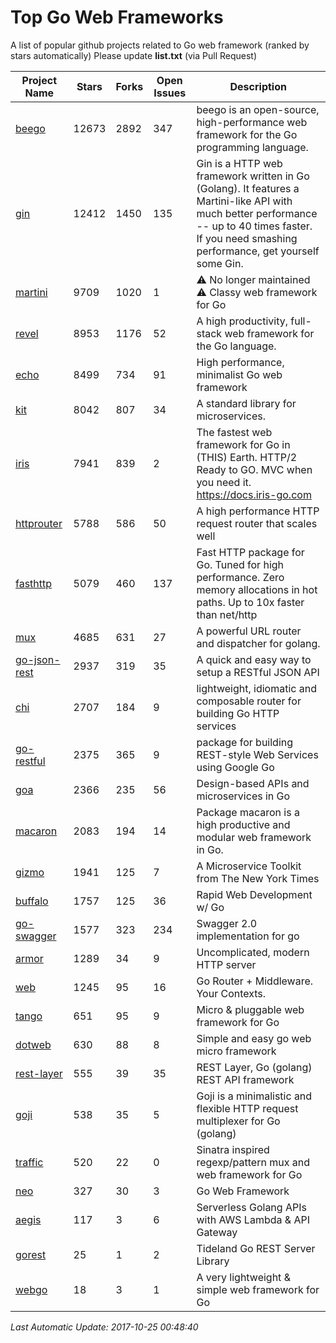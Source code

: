 # Top Go Web Frameworks
A list of popular github projects related to Go web framework (ranked by stars automatically)
Please update **list.txt** (via Pull Request)

| Project Name | Stars | Forks | Open Issues | Description |
| ------------ | ----- | ----- | ----------- | ----------- |
| [beego](https://github.com/astaxie/beego) | 12673 | 2892 | 347 | beego is an open-source, high-performance web framework for the Go programming language. |
| [gin](https://github.com/gin-gonic/gin) | 12412 | 1450 | 135 | Gin is a HTTP web framework written in Go (Golang). It features a Martini-like API with much better performance -- up to 40 times faster. If you need smashing performance, get yourself some Gin. |
| [martini](https://github.com/go-martini/martini) | 9709 | 1020 | 1 | ⚠️ No longer maintained ⚠️  Classy web framework for Go |
| [revel](https://github.com/revel/revel) | 8953 | 1176 | 52 | A high productivity, full-stack web framework for the Go language. |
| [echo](https://github.com/labstack/echo) | 8499 | 734 | 91 | High performance, minimalist Go web framework |
| [kit](https://github.com/go-kit/kit) | 8042 | 807 | 34 | A standard library for microservices. |
| [iris](https://github.com/kataras/iris) | 7941 | 839 | 2 | The fastest web framework for Go in (THIS) Earth. HTTP/2 Ready to GO. MVC when you need it. https://docs.iris-go.com |
| [httprouter](https://github.com/julienschmidt/httprouter) | 5788 | 586 | 50 | A high performance HTTP request router that scales well |
| [fasthttp](https://github.com/valyala/fasthttp) | 5079 | 460 | 137 | Fast HTTP package for Go. Tuned for high performance. Zero memory allocations in hot paths. Up to 10x faster than net/http |
| [mux](https://github.com/gorilla/mux) | 4685 | 631 | 27 | A powerful URL router and dispatcher for golang. |
| [go-json-rest](https://github.com/ant0ine/go-json-rest) | 2937 | 319 | 35 | A quick and easy way to setup a RESTful JSON API |
| [chi](https://github.com/go-chi/chi) | 2707 | 184 | 9 | lightweight, idiomatic and composable router for building Go HTTP services |
| [go-restful](https://github.com/emicklei/go-restful) | 2375 | 365 | 9 | package for building REST-style Web Services using Google Go |
| [goa](https://github.com/goadesign/goa) | 2366 | 235 | 56 | Design-based APIs and microservices in Go |
| [macaron](https://github.com/go-macaron/macaron) | 2083 | 194 | 14 | Package macaron is a high productive and modular web framework in Go. |
| [gizmo](https://github.com/NYTimes/gizmo) | 1941 | 125 | 7 | A Microservice Toolkit from The New York Times |
| [buffalo](https://github.com/gobuffalo/buffalo) | 1757 | 125 | 36 | Rapid Web Development w/ Go |
| [go-swagger](https://github.com/go-swagger/go-swagger) | 1577 | 323 | 234 | Swagger 2.0 implementation for go |
| [armor](https://github.com/labstack/armor) | 1289 | 34 | 9 | Uncomplicated, modern HTTP server |
| [web](https://github.com/gocraft/web) | 1245 | 95 | 16 | Go Router + Middleware. Your Contexts. |
| [tango](https://github.com/lunny/tango) | 651 | 95 | 9 | Micro & pluggable web framework for Go |
| [dotweb](https://github.com/devfeel/dotweb) | 630 | 88 | 8 | Simple and easy go web micro framework |
| [rest-layer](https://github.com/rs/rest-layer) | 555 | 39 | 35 | REST Layer, Go (golang) REST API framework |
| [goji](https://github.com/goji/goji) | 538 | 35 | 5 | Goji is a minimalistic and flexible HTTP request multiplexer for Go (golang) |
| [traffic](https://github.com/pilu/traffic) | 520 | 22 | 0 | Sinatra inspired regexp/pattern mux and web framework for Go |
| [neo](https://github.com/ivpusic/neo) | 327 | 30 | 3 | Go Web Framework |
| [aegis](https://github.com/tmaiaroto/aegis) | 117 | 3 | 6 | Serverless Golang APIs with AWS Lambda & API Gateway |
| [gorest](https://github.com/tideland/gorest) | 25 | 1 | 2 | Tideland Go REST Server Library |
| [webgo](https://github.com/bnkamalesh/webgo) | 18 | 3 | 1 | A very lightweight & simple web framework for Go |

*Last Automatic Update: 2017-10-25 00:48:40*